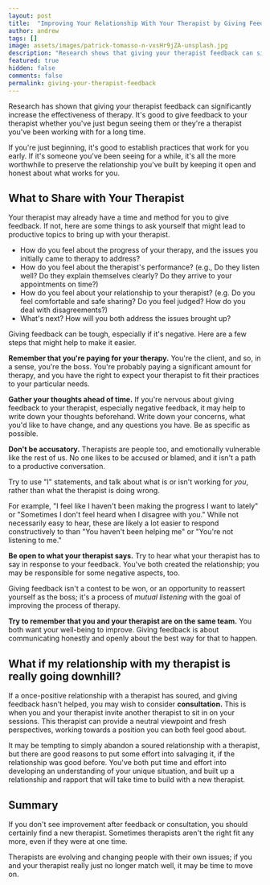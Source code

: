 ```yaml
---
layout: post
title:  "Improving Your Relationship With Your Therapist by Giving Feedback"
author: andrew
tags: []
image: assets/images/patrick-tomasso-n-vxsHr9jZA-unsplash.jpg
description: "Research shows that giving your therapist feedback can significantly increase the effectiveness of therapy. Learn how."
featured: true
hidden: false
comments: false
permalink: giving-your-therapist-feedback
---
```


Research has shown that giving your therapist feedback can significantly increase the effectiveness of therapy. It's good to give feedback to your therapist whether you've just begun seeing them or they're a therapist you've been working with for a long time.

If you're just beginning, it's good to establish practices that work for you early. If it's someone you've been seeing for a while, it's all the more worthwhile to preserve the relationship you've built by keeping it open and honest about what works for you.

## What to Share with Your Therapist
Your therapist may already have a time and method for you to give feedback. If not, here are some things to ask yourself that might lead to productive topics to bring up with your therapist.
- How do you feel about the progress of your therapy, and the issues you initially came to therapy to address?
- How do you feel about the therapist's performance? (e.g., Do they listen well? Do they explain themselves clearly? Do they arrive to your appointments on time?)
- How do you feel about your relationship to your therapist? (e.g. Do you feel comfortable and safe sharing? Do you feel judged? How do you deal with disagreements?)
- What's next? How will you both address the issues brought up?

Giving feedback can be tough, especially if it's negative. Here are a few steps that might help to make it easier.

**Remember that you're paying for your therapy.**
You're the client, and so, in a sense, you're the boss. You're probably paying a significant amount for therapy, and you have the right to expect your therapist to fit their practices to your particular needs.

**Gather your thoughts ahead of time.**
If you're nervous about giving feedback to your therapist, especially negative feedback, it may help to write down your thoughts beforehand. Write down your concerns, what you'd like to have change, and any questions you have. Be as specific as possible.

**Don't be accusatory.**
Therapists are people too, and emotionally vulnerable like the rest of us. No one likes to be accused or blamed, and it isn't a path to a productive conversation.

Try to use "I" statements, and talk about what is or isn't working for _you_, rather than what the therapist is doing wrong.

For example, "I feel like I haven't been making the progress I want to lately" or "Sometimes I don't feel heard when I disagree with you." While not necessarily easy to hear, these are likely a lot easier to respond constructively to than "You haven't been helping me" or "You're not listening to me."

**Be open to what your therapist says.**
Try to hear what your therapist has to say in response to your feedback. You've both created the relationship; you may be responsible for some negative aspects, too.

Giving feedback isn't a contest to be won, or an opportunity to reassert yourself as the boss; it's a process of _mutual listening_ with the goal of improving the process of therapy.

**Try to remember that you and your therapist are on the same team.**
You both want your well-being to improve. Giving feedback is about communicating honestly and openly about the best way for that to happen.

## What if my relationship with my therapist is really going downhill?
If a once-positive relationship with a therapist has soured, and giving feedback hasn't helped, you may wish to consider **consultation.** This is when you and your therapist invite another therapist to sit in on your sessions. This therapist can provide a neutral viewpoint and fresh perspectives, working towards a position you can both feel good about.

It may be tempting to simply abandon a soured relationship with a therapist, but there are good reasons to put some effort into salvaging it, if the relationship was good before. You've both put time and effort into developing an understanding of your unique situation, and built up a relationship and rapport that will take time to build with a new therapist.

## Summary
If you don't see improvement after feedback or consultation, you should certainly find a new therapist. Sometimes therapists aren't the right fit any more, even if they were at one time.

Therapists are evolving and changing people with their own issues; if you and your therapist really just no longer match well, it may be time to move on.
